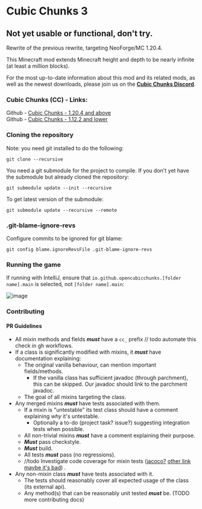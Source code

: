 # Cubic Chunks 3

## Not yet usable or functional, don't try.

Rewrite of the previous rewrite, targeting NeoForge/MC 1.20.4. 

This Minecraft mod extends Minecraft height and depth to be nearly infinite (at least a million blocks).

For the most up-to-date information about this mod and its related mods, as well as the newest downloads, please join us on the [**Cubic Chunks Discord**](https://discord.gg/kMfWg9m).

### Cubic Chunks (CC) - Links:

Github - [Cubic Chunks - 1.20.4 and above](https://github.com/OpenCubicChunks/CubicChunks3)  
Github - [Cubic Chunks - 1.12.2 and lower](https://github.com/OpenCubicChunks/CubicChunks)

### Cloning the repository

Note: you need git installed to do the following:
```
git clone --recursive
```
You need a git submodule for the project to compile.
If you don't yet have the submodule but already cloned the repository:
```
git submodule update --init --recursive
```

To get latest version of the submodule:
```
git submodule update --recursive --remote
```

### .git-blame-ignore-revs
Configure commits to be ignored for git blame:

```shell
git config blame.ignoreRevsFile .git-blame-ignore-revs
```

### Running the game

If running with IntelliJ, ensure that `io.github.opencubicchunks.[folder name].main` is selected, not `[folder name].main`:

![image](https://github.com/OpenCubicChunks/CubicChunks2/assets/18627001/0d88d6b5-0944-44f1-9461-fc90daef5766)

### Contributing

#### PR Guidelines
- All mixin methods and fields _**must**_ have a `cc_` prefix // todo automate this check in gh workflows.
- If a class is significantly modified with mixins, it _**must**_ have documentation explaining:
	- The original vanilla behaviour, can mention important fields/methods.
		- If the vanilla class has sufficient javadoc (through parchment), this can be skipped. Our javadoc should link to the parchment javadoc.
	- The goal of all mixins targeting the class.
- Any merged mixins _**must**_ have tests associated with them. 
	- If a mixin is "untestable" its test class should have a comment explaining *why* it's untestable. 
		- Optionally a to-do (project task? issue?) suggesting integration tests when possible.
	- All non-trivial mixins _**must**_ have a comment explaining their purpose.
	- _**Must**_ pass checkstyle.
	- _**Must**_ build.
	- All tests _**must**_ pass (no regressions).
	-  //todo Investigate code coverage for mixin tests ([jacoco?](https://docs.gradle.org/current/userguide/jacoco_plugin.html) [other link maybe it's bad](https://igorski.co/generating-junit-test-coverage-using-gradle-and-jacoco/)) .
- Any non-mixin class _**must**_ have tests associated with it.
	- The tests should reasonably cover all expected usage of the class (its external api).
	- Any method(s) that can be reasonably unit tested _**must**_ be.
(TODO more contributing docs)

